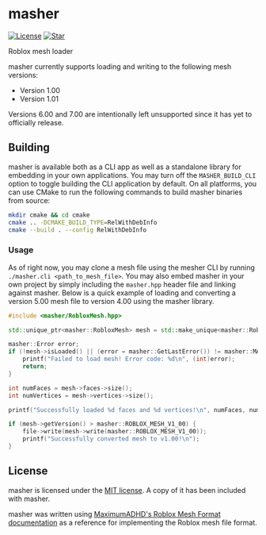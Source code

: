 # masher

[![License](https://img.shields.io/github/license/lrre-foss/masher)](https://github.com/lrre-foss/masher/blob/trunk/LICENSE)
[![Star](https://img.shields.io/github/stars/lrre-foss/masher?style=social)](https://github.com/lrre-foss/masher/stargazers)

Roblox mesh loader

masher currently supports loading and writing to the following mesh versions:

- Version 1.00
- Version 1.01

Versions 6.00 and 7.00 are intentionally left unsupported since it has yet to officially release.

## Building

masher is available both as a CLI app as well as a standalone library for embedding in your own applications. You may turn off the `MASHER_BUILD_CLI` option to toggle building the CLI application by default. On all platforms, you can use CMake to run the following commands to build masher binaries from source:

```sh
mkdir cmake && cd cmake
cmake .. -DCMAKE_BUILD_TYPE=RelWithDebInfo
cmake --build . --config RelWithDebInfo
```

### Usage

As of right now, you may clone a mesh file using the mesher CLI by running `./masher.cli <path_to_mesh_file>`. You may also embed masher in your own project by simply including the `masher.hpp` header file and linking against masher. Below is a quick example of loading and converting a version 5.00 mesh file to version 4.00 using the masher library.

```cpp
#include <masher/RobloxMesh.hpp>

std::unique_ptr<masher::RobloxMesh> mesh = std::make_unique<masher::RobloxMesh>(file->getData());

masher::Error error;
if (!mesh->isLoaded() || (error = masher::GetLastError()) != masher::MASHER_OK) {
    printf("Failed to load mesh! Error code: %d\n", (int)error);
    return;
}

int numFaces = mesh->faces->size();
int numVertices = mesh->vertices->size();

printf("Successfully loaded %d faces and %d vertices!\n", numFaces, numVertices);

if (mesh->getVersion() > masher::ROBLOX_MESH_V1_00) {
    file->write(mesh->write(masher::ROBLOX_MESH_V1_00));
    printf("Successfully converted mesh to v1.00!\n");
}
```

## License

masher is licensed under the [MIT license](https://github.com/lrre-foss/masher/blob/trunk/LICENSE). A copy of it has been included with masher.

masher was written using [MaximumADHD's Roblox Mesh Format documentation](https://devforum.roblox.com/t/roblox-mesh-format/326114) as a reference for implementing the Roblox mesh file format.